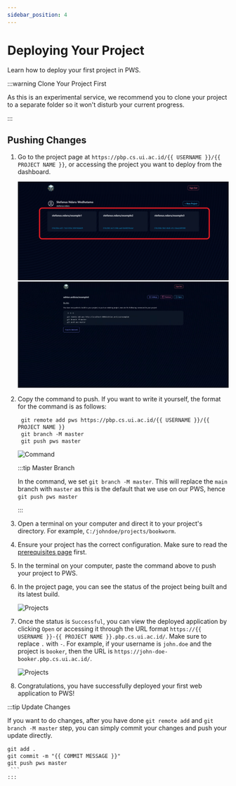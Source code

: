 ```yaml
---
sidebar_position: 4
---
```


# Deploying Your Project
Learn how to deploy your first project in PWS.

:::warning Clone Your Project First

As this is an experimental service, we recommend you to clone your project to a separate folder so it won't disturb your current progress.

:::

## Pushing Changes

1. Go to the project page at `https://pbp.cs.ui.ac.id/{{ USERNAME }}/{{ PROJECT NAME }}`, or accessing the project you want to deploy from the dashboard.    
       
   ![Projects](./img/projectlist.png)
   ![Projects](./img/projects.png)
2. Copy the command to push. If you want to write it yourself, the format for the command is as follows: 
   ```
    git remote add pws https://pbp.cs.ui.ac.id/{{ USERNAME }}/{{ PROJECT NAME }}
    git branch -M master
    git push pws master
    ```
   ![Command](./img/command.png)

   :::tip Master Branch

   In the command, we set `git branch -M master`. This will replace the `main` branch with `master` as this is the default that we use on our PWS, hence `git push pws master`

   :::

3. Open a terminal on your computer and direct it to your project's directory. For example, `C:/johndoe/projects/bookworm`.
   
4. Ensure your project has the correct configuration. Make sure to read the [prerequisites page](/docs/getting-started/prerequisite) first.

5. In the terminal on your computer, paste the command above to push your project to PWS.

6. In the project page, you can see the status of the project being built and its latest build.    
       
   ![Projects](./img/build.png)

7. Once the status is `Successful`, you can view the deployed application by clicking `Open` or accessing it through the URL format `https://{{ USERNAME }}-{{ PROJECT NAME }}.pbp.cs.ui.ac.id/`. Make sure to replace `.` with `-`. For example, if your username is `john.doe` and the project is `booker`, then the URL is `https://john-doe-booker.pbp.cs.ui.ac.id/`.
    
       
   ![Projects](./img/open.png)

8. Congratulations, you have successfully deployed your first web application to PWS!

:::tip Update Changes

   If you want to do changes, after you have done `git remote add` and `git branch -M master` step, you can simply commit your changes and push your update directly.
   ```
   git add .
   git commit -m "{{ COMMIT MESSAGE }}"
   git push pws master
    ```
   :::